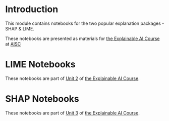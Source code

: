 
# Introduction

This module contains notebooks for the two popular explanation packages - SHAP & LIME. 

These notebooks are presented as materials for [the Explainable AI Course](https://ai.science/w/xai?breakdown-by-week-tab=overview&tab=all-materials) at [AISC](https://ai.science/)

# LIME Notebooks

These notebooks are part of [Unit 2](https://ai.science/w/xai?breakdown-by-week-tab=xai-week2&tab=all-materials) of [the Explainable AI Course](https://ai.science/w/xai?breakdown-by-week-tab=overview&tab=all-materials).


# SHAP Notebooks

These notebooks are part of [Unit 3](https://ai.science/w/xai?breakdown-by-week-tab=xai-week3&tab=all-materials) of [the Explainable AI Course](https://ai.science/w/xai?breakdown-by-week-tab=overview&tab=all-materials).